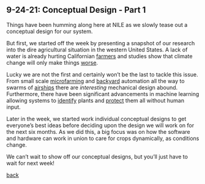 ## 9-24-21: Conceptual Design - Part 1

Things have been humming along here at NILE as we slowly tease out a conceptual design for our system.

But first, we started off the week by presenting a snapshot of our research into the dire agricultural situation in the western United States. A lack of water is already hurting Californian [farmers](https://www.greenbiz.com/article/what-does-never-ending-drought-mean-california-agriculture) and studies show that climate change will only make things [worse](https://www.nature.com/articles/s41598-021-96243-5).

Lucky we are not the first and certainly won’t be the last to tackle this issue. From small scale [microfarming](https://patentimages.storage.googleapis.com/e0/97/e5/9431fe6f88afa9/US20140168412A1.pdf) and [backyard](https://farm.bot/) automation all the way to swarms of [airships](https://patentimages.storage.googleapis.com/c3/01/23/7a528443ab8654/US9852644.pdf) there are _interesting_ mechanical design abound. Furthermore, there have been significant advancements in machine learning allowing systems to [identify](https://publiclab.org/notes/petter_mansson1/04-09-2019/low-cost-ndvi-analysis-using-raspberrypi-and-pinoir) plants and [protect](https://ieeexplore.ieee.org/abstract/document/8437085) them all without human input.

Later in the week, we started work individual conceptual designs to get everyone’s best ideas before deciding upon the design we will work on for the next six months. As we did this, a big focus was on how the software and hardware can work in union to care for crops dynamically, as conditions change.

We can’t wait to show off our conceptual designs, but you’ll just have to wait for next week!

[back](./..)
